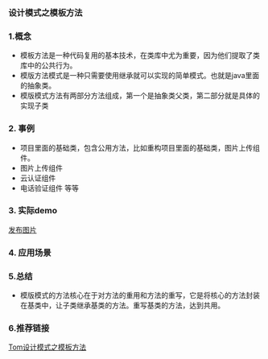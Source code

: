 ### 设计模式之模板方法

 ### 1.概念
 
 - 模板方法是一种代码复用的基本技术，在类库中尤为重要，因为他们提取了类库中的公共行为。
 - 模版方法模式是一种只需要使用继承就可以实现的简单模式。也就是java里面的抽象类。
 - 模版模式方法有两部分方法组成，第一个是抽象类父类，第二部分就是具体的实现子类
 
 ### 2. 事例
   - 项目里面的基础类，包含公用方法，比如重构项目里面的基础类，图片上传组件。
   - 图片上传组件
   - 云认证组件
   - 电话验证组件 等等
  
 
 ### 3. 实际demo
[发布图片]()
 



 
 ### 4. 应用场景
  
  
 
 ### 5.总结
- 模版模式的方法核心在于对方法的重用和方法的重写，它是将核心的方法封装在基类中，让子类继承基类的方法。重写基类的方法，达到共用。
 
 
 ### 6.推荐链接
 [Tom设计模式之模板方法](http://www.cnblogs.com/TomXu/archive/2012/04/13/2436371.html)
 
 
